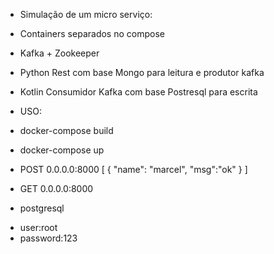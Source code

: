 * Simulação de um micro serviço:

- Containers separados no compose

- Kafka + Zookeeper

- Python Rest com base Mongo para leitura e produtor kafka

- Kotlin Consumidor Kafka com base Postresql para escrita


* USO:

- docker-compose build

- docker-compose up

- POST 0.0.0.0:8000
[
    {
      "name": "marcel",
       "msg":"ok"
    }
]

- GET 0.0.0.0:8000

* postgresql

- user:root
- password:123

